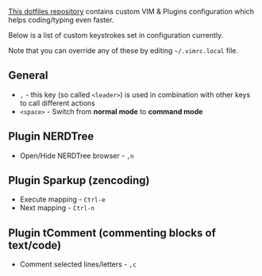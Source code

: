 [This dotfiles repository](https://github.com/sergeylukin/dotfiles) contains custom VIM & Plugins configuration which helps coding/typing even faster.

Below is a list of custom keystrokes set in configuration currently.

Note that you can override any of these by editing `~/.vimrc.local` file.

## General

* `,` - this key (so called `<leader>`) is used in combination with other keys to call different actions
* `<space>` - Switch from **normal mode** to **command mode**

## Plugin NERDTree

* Open/Hide NERDTree browser - `,n`


## Plugin Sparkup (zencoding)

* Execute mapping - `Ctrl-e`
* Next mapping - `Ctrl-n`


## Plugin tComment (commenting blocks of text/code)

* Comment selected lines/letters - `,c`